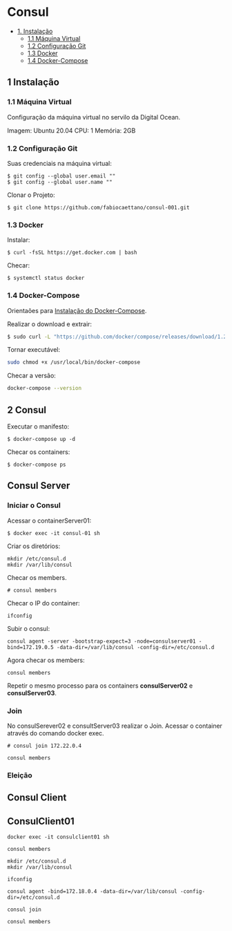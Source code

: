 # Consul 

* [1. Instalação](#1-instalação)
    - [1.1 Máquina Virtual](#11-máquina-virtual)
    - [1.2 Configuração Git](#12-configuração-git)
    - [1.3 Docker](#13-docker)
    - [1.4 Docker-Compose](#14-docker-compose)

## 1 Instalação 

### 1.1 Máquina Virtual

Configuração da máquina virtual no servilo da Digital Ocean.

Imagem: Ubuntu 20.04
CPU: 1
Memória: 2GB


### 1.2 Configuração Git

Suas credenciais na máquina virtual:

```
$ git config --global user.email ""
$ git config --global user.name ""
```

Clonar o Projeto:

```
$ git clone https://github.com/fabiocaettano/consul-001.git
```

### 1.3 Docker

Instalar:

```
$ curl -fsSL https://get.docker.com | bash
```

Checar:

```
$ systemctl status docker
```


### 1.4 Docker-Compose

Orientaões para [Instalação do Docker-Compose](https://www.digitalocean.com/community/tutorials/how-to-install-and-use-docker-compose-on-ubuntu-20-04-pt).

Realizar o download e extrair:

``` sh
$ sudo curl -L "https://github.com/docker/compose/releases/download/1.26.0/docker-compose-$(uname -s)-$(uname -m)" -o /usr/local/bin/docker-compose
```

Tornar executável:

``` sh
sudo chmod +x /usr/local/bin/docker-compose
```

Checar a versão:

``` sh
docker-compose --version
``` 


## 2 Consul

Executar o manifesto:

```
$ docker-compose up -d
```

Checar os containers:

```
$ docker-compose ps
```

## Consul Server

### Iniciar o Consul

Acessar o containerServer01:

```
$ docker exec -it consul-01 sh
```

Criar os diretórios:

```
mkdir /etc/consul.d
mkdir /var/lib/consul
```

Checar os members.

```
# consul members
```

Checar o IP do container:

```
ifconfig
```

Subir o consul:

```
consul agent -server -bootstrap-expect=3 -node=consulserver01 -bind=172.19.0.5 -data-dir=/var/lib/consul -config-dir=/etc/consul.d
```

Agora checar os members:

```
consul members
```

Repetir o mesmo processo para os containers **consulServer02** e **consulServer03**.

### Join

No consulSerever02 e consultServer03 realizar o Join.
Acessar o container através do comando docker exec.

```
# consul join 172.22.0.4
``` 

```
consul members
```

### Eleição



## Consul Client

## ConsulClient01

```
docker exec -it consulclient01 sh
```

```
consul members
```

```
mkdir /etc/consul.d
mkdir /var/lib/consul
```

```
ifconfig
```

```
consul agent -bind=172.18.0.4 -data-dir=/var/lib/consul -config-dir=/etc/consul.d
```

```
consul join
```

```
consul members
``` 

